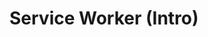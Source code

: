 <!-- .slide: class="transition-white fire-bg-blue fire-specific-slide" data-background="css/theme/legacy/images/background_blue.png" -->

# Service Worker (Intro)
